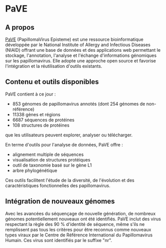 # PaVE

## A propos
[PaVE](https://pave.niaid.nih.gov/) (PapillomaVirus Episteme) est une ressource bioinformatique développée par le National Institute of Allergy and Infectious Diseases (NIAID) offrant une base de données et des applications web permettant le stockage, l'annotation, l'analyse et l'échange d'informations génomiques sur les papillomavirus. Elle adopte une approche open source et favorise l'intégration et la réutilisation d'outils existants.

## Contenu et outils disponibles 

PaVE contient à ce jour : 

- 853 génomes de papillomavirus annotés (dont 254 génomes de non-référence)
- 11338 gènes et régions
- 6687 séquences de protéines
- 108 structures de protéines

que les utilisateurs peuvent explorer, analyser ou télécharger. 

En terme d'outils pour l'analyse de données, PaVE offre :

- alignement multiple de séquences
- visualisation de structures protéiques
- outil de taxonomie basé sur le gène L1
- arbre phylogénétique

Ces outils facilitent l'étude de la diversité, de l'évolution et des caractéristiques fonctionnelles des papillomavirus.

## Intégration de nouveaux génomes

Avec les avancées du séquençage de nouvelle génération, de nombreux génomes potentiellement nouveaux ont été identifiés. PaVE inclut des virus respectant la règle des 90 % d'identité de séquence, même s'ils ne remplissent pas tous les critères pour être reconnus comme nouveaux types viraux par le Centre de Référence International du Papillomavirus Humain. Ces virus sont identifiés par le suffixe "nr". ​